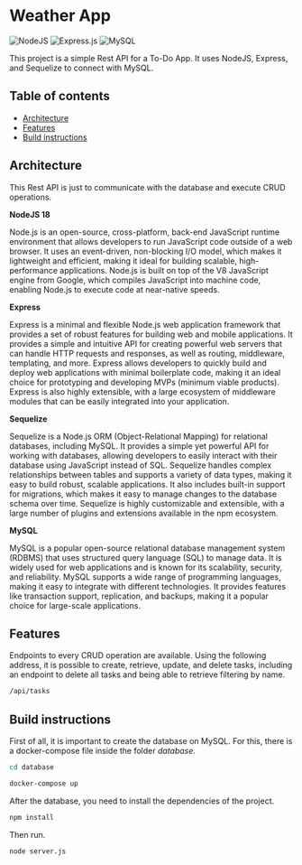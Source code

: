 
# Weather App


![NodeJS](https://img.shields.io/badge/node.js-6DA55F?style=for-the-badge&logo=node.js&logoColor=white) ![Express.js](https://img.shields.io/badge/express.js-%23404d59.svg?style=for-the-badge&logo=express&logoColor=%2361DAFB) ![MySQL](https://img.shields.io/badge/mysql-%2300f.svg?style=for-the-badge&logo=mysql&logoColor=white)

This project is a simple Rest API for a To-Do App. It uses NodeJS, Express, and Sequelize to connect with MySQL.

## Table of contents

- [Architecture](#architecture)
- [Features](#features)
- [Build instructions](#build-instructions)

## Architecture

This Rest API is just to communicate with the database and execute CRUD operations.
 
**NodeJS 18**

Node.js is an open-source, cross-platform, back-end JavaScript runtime environment that allows developers to run JavaScript code outside of a web browser. It uses an event-driven, non-blocking I/O model, which makes it lightweight and efficient, making it ideal for building scalable, high-performance applications. Node.js is built on top of the V8 JavaScript engine from Google, which compiles JavaScript into machine code, enabling Node.js to execute code at near-native speeds.

**Express**

Express is a minimal and flexible Node.js web application framework that provides a set of robust features for building web and mobile applications. It provides a simple and intuitive API for creating powerful web servers that can handle HTTP requests and responses, as well as routing, middleware, templating, and more. Express allows developers to quickly build and deploy web applications with minimal boilerplate code, making it an ideal choice for prototyping and developing MVPs (minimum viable products). Express is also highly extensible, with a large ecosystem of middleware modules that can be easily integrated into your application.

**Sequelize**

Sequelize is a Node.js ORM (Object-Relational Mapping) for relational databases, including MySQL. It provides a simple yet powerful API for working with databases, allowing developers to easily interact with their database using JavaScript instead of SQL. Sequelize handles complex relationships between tables and supports a variety of data types, making it easy to build robust, scalable applications. It also includes built-in support for migrations, which makes it easy to manage changes to the database schema over time. Sequelize is highly customizable and extensible, with a large number of plugins and extensions available in the npm ecosystem.

**MySQL**

MySQL is a popular open-source relational database management system (RDBMS) that uses structured query language (SQL) to manage data. It is widely used for web applications and is known for its scalability, security, and reliability. MySQL supports a wide range of programming languages, making it easy to integrate with different technologies. It provides features like transaction support, replication, and backups, making it a popular choice for large-scale applications.

## Features

Endpoints to every CRUD operation are available. Using the following address, it is possible to create, retrieve, update, and delete tasks, including an endpoint to delete all tasks and being able to retrieve filtering by name.

```bash
/api/tasks
```

## Build instructions

First of all, it is important to create the database on MySQL. For this, there is a docker-compose file inside the folder *database*.

```bash
cd database

docker-compose up
```

After the database, you need to install the dependencies of the project.

```bash
npm install
```

Then run.

```bash
node server.js
```
